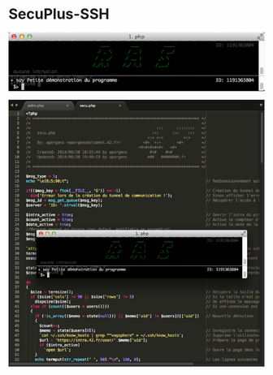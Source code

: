SecuPlus-SSH
============

![Petite vue](/small.png?raw=true "Petite vue")

![Grande vue](/big.png?raw=true "Grande vue")
